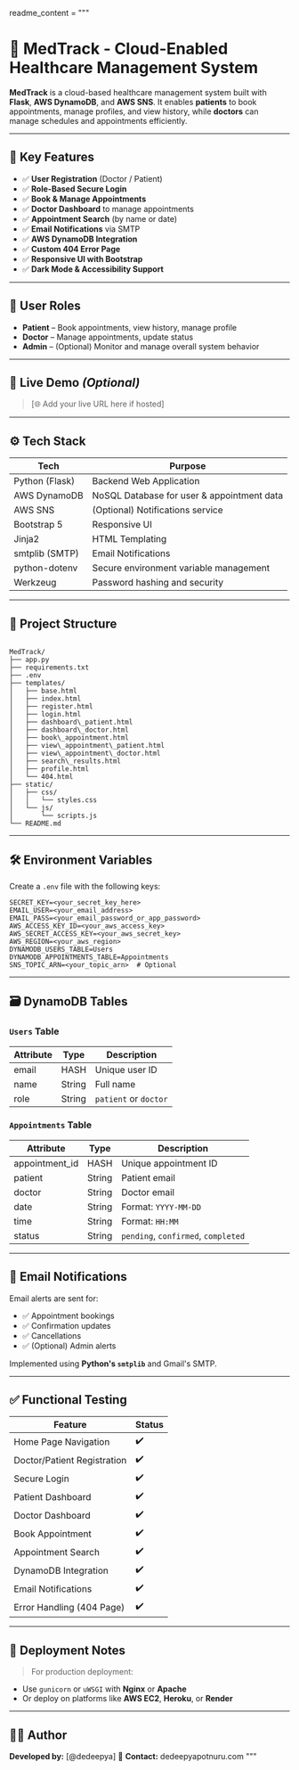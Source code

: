 readme_content = """
# 🏥 MedTrack - Cloud-Enabled Healthcare Management System

**MedTrack** is a cloud-based healthcare management system built with **Flask**, **AWS DynamoDB**, and **AWS SNS**. It enables **patients** to book appointments, manage profiles, and view history, while **doctors** can manage schedules and appointments efficiently.

---

## 📌 Key Features

- ✅ **User Registration** (Doctor / Patient)
- ✅ **Role-Based Secure Login**
- ✅ **Book & Manage Appointments**
- ✅ **Doctor Dashboard** to manage appointments
- ✅ **Appointment Search** (by name or date)
- ✅ **Email Notifications** via SMTP
- ✅ **AWS DynamoDB Integration**
- ✅ **Custom 404 Error Page**
- ✅ **Responsive UI with Bootstrap**
- ✅ **Dark Mode & Accessibility Support**

---

## 👤 User Roles

- **Patient** – Book appointments, view history, manage profile  
- **Doctor** – Manage appointments, update status  
- **Admin** – (Optional) Monitor and manage overall system behavior

---

## 🚀 Live Demo *(Optional)*

> [🌐 Add your live URL here if hosted]

---

## ⚙️ Tech Stack

| Tech               | Purpose                                 |
|--------------------|------------------------------------------|
| Python (Flask)     | Backend Web Application                  |
| AWS DynamoDB       | NoSQL Database for user & appointment data |
| AWS SNS            | (Optional) Notifications service         |
| Bootstrap 5        | Responsive UI                            |
| Jinja2             | HTML Templating                          |
| smtplib (SMTP)     | Email Notifications                      |
| python-dotenv      | Secure environment variable management   |
| Werkzeug           | Password hashing and security            |

---

## 📁 Project Structure

```

MedTrack/
├── app.py
├── requirements.txt
├── .env
├── templates/
│   ├── base.html
│   ├── index.html
│   ├── register.html
│   ├── login.html
│   ├── dashboard\_patient.html
│   ├── dashboard\_doctor.html
│   ├── book\_appointment.html
│   ├── view\_appointment\_patient.html
│   ├── view\_appointment\_doctor.html
│   ├── search\_results.html
│   ├── profile.html
│   └── 404.html
├── static/
│   ├── css/
│   │   └── styles.css
│   └── js/
│       └── scripts.js
└── README.md

````

---

## 🛠️ Environment Variables

Create a `.env` file with the following keys:

```env
SECRET_KEY=<your_secret_key_here>
EMAIL_USER=<your_email_address>
EMAIL_PASS=<your_email_password_or_app_password>
AWS_ACCESS_KEY_ID=<your_aws_access_key>
AWS_SECRET_ACCESS_KEY=<your_aws_secret_key>
AWS_REGION=<your_aws_region>
DYNAMODB_USERS_TABLE=Users
DYNAMODB_APPOINTMENTS_TABLE=Appointments
SNS_TOPIC_ARN=<your_topic_arn>  # Optional
````

---

## 🗃️ DynamoDB Tables

### `Users` Table

| Attribute | Type   | Description           |
| --------- | ------ | --------------------- |
| email     | HASH   | Unique user ID        |
| name      | String | Full name             |
| role      | String | `patient` or `doctor` |

### `Appointments` Table

| Attribute       | Type   | Description                         |
| --------------- | ------ | ----------------------------------- |
| appointment\_id | HASH   | Unique appointment ID               |
| patient         | String | Patient email                       |
| doctor          | String | Doctor email                        |
| date            | String | Format: `YYYY-MM-DD`                |
| time            | String | Format: `HH:MM`                     |
| status          | String | `pending`, `confirmed`, `completed` |

---

## 📧 Email Notifications

Email alerts are sent for:

* ✅ Appointment bookings
* ✅ Confirmation updates
* ✅ Cancellations
* ✅ (Optional) Admin alerts

Implemented using **Python's `smtplib`** and Gmail's SMTP.

---

## ✅ Functional Testing

| Feature                     | Status |
| --------------------------- | ------ |
| Home Page Navigation        | ✔️     |
| Doctor/Patient Registration | ✔️     |
| Secure Login                | ✔️     |
| Patient Dashboard           | ✔️     |
| Doctor Dashboard            | ✔️     |
| Book Appointment            | ✔️     |
| Appointment Search          | ✔️     |
| DynamoDB Integration        | ✔️     |
| Email Notifications         | ✔️     |
| Error Handling (404 Page)   | ✔️     |

---

## 🚀 Deployment Notes

> For production deployment:

* Use `gunicorn` or `uWSGI` with **Nginx** or **Apache**
* Or deploy on platforms like **AWS EC2**, **Heroku**, or **Render**

---

## 👨‍💻 Author

**Developed by:** [@dedeepya]
📧 **Contact:** dedeepyapotnuru.com
"""


